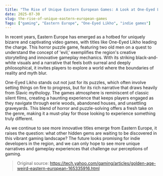 ```yaml
---
title: "The Rise of Unique Eastern European Games: A Look at One-Eyed Likho"
date: 2025-07-30
slug: the-rise-of-unique-eastern-european-games
Tags: ["gaming", "Eastern Europe", "One-Eyed Likho", "indie games"]
---
```


In recent years, Eastern Europe has emerged as a hotbed for uniquely bizarre and captivating video games, with titles like One-Eyed Likho leading the charge. This horror puzzle game, featuring two old men on a quest to understand the concept of 'evil,' exemplifies the region's creative storytelling and innovative gameplay mechanics. With its striking black-and-white visuals and a narrative that feels both surreal and deeply philosophical, it invites players to explore a world where the boundaries of reality and myth blur.

One-Eyed Likho stands out not just for its puzzles, which often involve setting things on fire to progress, but for its rich narrative that draws heavily from Slavic mythology. The games atmosphere is reminiscent of classic silent films, creating a haunting experience that keeps players engaged as they navigate through eerie woods, abandoned houses, and unsettling graveyards. This blend of horror and puzzle-solving offers a fresh take on the genre, making it a must-play for those looking to experience something truly different.

As we continue to see more innovative titles emerge from Eastern Europe, it raises the question: what other hidden gems are waiting to be discovered in this vibrant gaming landscape? The future looks promising for indie developers in the region, and we can only hope to see more unique narratives and gameplay experiences that challenge our perceptions of gaming.

> Original source: https://tech.yahoo.com/gaming/articles/golden-age-weird-eastern-european-165335916.html